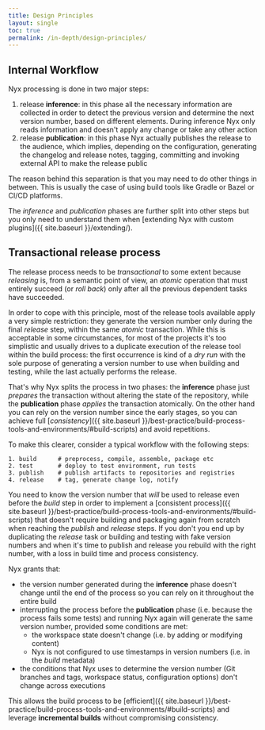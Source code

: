 ```yaml
---
title: Design Principles
layout: single
toc: true
permalink: /in-depth/design-principles/
---
```


## Internal Workflow

Nyx processing is done in two major steps:

1. release **inference**: in this phase all the necessary information are collected in order to detect the previous version and determine the next version number, based on different elements. During inference Nyx only reads information and doesn't apply any change or take any other action
2. release **publication**: in this phase Nyx actually publishes the release to the audience, which implies, depending on the configuration, generating the changelog and release notes, tagging, committing and invoking external API to make the release public

The reason behind this separation is that you may need to do other things in between. This is usually the case of using build tools like Gradle or Bazel or CI/CD platforms.

The *inference* and *publication* phases are further split into other steps but you only need to understand them when [extending Nyx with custom plugins]({{ site.baseurl }}/extending/).

## Transactional release process
The release process needs to be *transactional* to some extent because *releasing* is, from a semantic point of view, an *atomic* operation that must entirely succeed (or *roll back*) only after all the previous dependent tasks have succeeded.

In order to cope with this principle, most of the release tools available apply a very simple restriction: they generate the version number only during the final *release* step, within the same *atomic* transaction. While this is acceptable in some circumstances, for most of the projects it's too simplistic and usually drives to a duplicate execution of the release tool within the build process: the first occurrence is kind of a *dry run* with the sole purpose of generating a version number to use when building and testing, while the last actually performs the release.

That's why Nyx splits the process in two phases: the **inference** phase just *prepares* the transaction without altering the state of the repository, while the **publication** phase *applies* the transaction atomically. On the other hand you can rely on the version number since the early stages, so you can achieve full [*consistency*]({{ site.baseurl }}/best-practice/build-process-tools-and-environments/#build-scripts) and avoid repetitions.

To make this clearer, consider a typical workflow with the following steps:

```
1. build      # preprocess, compile, assemble, package etc
2. test       # deploy to test environment, run tests
3. publish    # publish artifacts to repositories and registries
4. release    # tag, generate change log, notify
```

You need to know the version number that *will* be used to release even before the *build* step in order to implement a [consistent process]({{ site.baseurl }}/best-practice/build-process-tools-and-environments/#build-scripts) that doesn't require building and packaging again from scratch when reaching the *publish* and *release* steps. If you don't you end up by duplicating the *release* task or building and testing with fake version numbers and when it's time to publish and release you rebuild with the right number, with a loss in build time and process consistency.

Nyx grants that:

* the version number generated during the **inference** phase doesn't change until the end of the process so you can rely on it throughout the entire build
* interrupting the process before the **publication** phase (i.e. because the process fails some tests) and running Nyx again will generate the same version number, provided some conditions are met:
    * the workspace state doesn't change (i.e. by adding or modifying content)
    * Nyx is not configured to use timestamps in version numbers (i.e. in the *build* metadata)
* the conditions that Nyx uses to determine the version number (Git branches and tags, workspace status, configuration options) don't change across executions

This allows the build process to be [efficient]({{ site.baseurl }}/best-practice/build-process-tools-and-environments/#build-scripts) and leverage **incremental builds** without compromising consistency.

